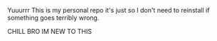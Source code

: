 Yuuurrr
This is my personal repo it's just so I don't need to reinstall if something goes terribly wrong. 

CHILL BRO IM NEW TO THIS
